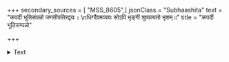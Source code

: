 +++
secondary_sources = [ "MSS_8605",]
jsonClass = "Subhaashita"
text = "कपर्दी भूतिसंपन्नो जगतीपतिरद्वयः।  \nधिग्दैवमव्ययः सोऽपि भृङ्गी शुष्यत्यतो भृशम्॥"
title = "कपर्दी भूतिसम्पन्नो"

+++

<details><summary>Text</summary>

कपर्दी भूतिसंपन्नो जगतीपतिरद्वयः।  
धिग्दैवमव्ययः सोऽपि भृङ्गी शुष्यत्यतो भृशम्॥
</details>
